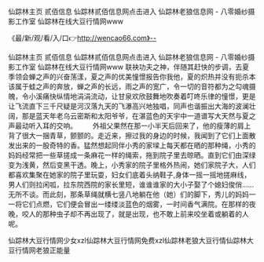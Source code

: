 仙踪林主页 贰佰信息
仙踪林贰佰信息网点击进入
仙踪林老狼信息网 - 八零婚纱摄影工作室
仙踪林在线大豆行情网www


《最/新/观/看/入/口👉http://wencao66.com》--

仙踪林主页 贰佰信息
仙踪林贰佰信息网点击进入
仙踪林老狼信息网 - 八零婚纱摄影工作室
仙踪林在线大豆行情网www
联袂功夫之神，伴随其赶快的步调，去夏季领会蝉之声的兴奋荡漾，夏之声的优美憧憬报告你我他，夏的炽热并没有扼杀本该属于蛙之声的奔放，蝉之声的长远，雨之声的宽广，令一切的音符都为之勾魂摄魄，令小溪痛快纵情地涓涓流动，让甘泉欢欣鼓舞地吹奏着叮咚乐律的憧憬，更是让飞流直下三千尺疑是河汉落九天的飞瀑高兴地独唱，同声也谐振出大海的波澜壮阔，那是蓝天年老乌云密斯和太阳爷爷，在湛蓝色的天宇中一道谱写大天然与夏之声最动听入耳的交响。
　　外祖父果然在那一小半天后回来了，他的瘦薄的肩上背了很大一捆青草，颤颤的。走近来，擦过我的身边的时候，我闻到了它们上面散发出来的一股奇特的香。猛然想起同伴小秀的家墚上每天都在晒的那种绳，小秀的妈妈经常把一些草搓成一条麻花一样的绳索，拖到院子里去晾晒。直到它们由深绿变为浅黄，然后变黑干透。晚上，小秀家的院子里格外热闹，她们家院子大，人们都喜欢集聚在她家的院子里玩耍，妇女们底着头纳鞋子,身体一摇一摇地搓麻线，男人们则拉闲呱，拉东院西院的家长里短，谁谁谁家的大小子娶了个媳妇俊俏……无所不谈。而此刻，那条草绳就横七竖八地躺在他（她）们的脚下，秀儿的妈妈一一将它们点燃，它们便会冒出一缕缕淡蓝色的烟雾，一时间香气满院。在那样的夜晚，咬人的那种虫子却不再出现了，就是出现，也不敢上前来咬坐着或躺着的人呢。





仙踪林大豆行情网少女xzl仙踪林大豆行情网免费xzl仙踪林老狼大豆行情仙踪林大豆行情网老狼正能量
